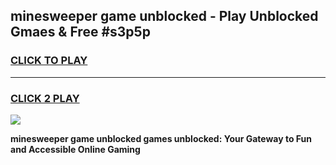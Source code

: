 
## minesweeper game unblocked - Play Unblocked Gmaes & Free #s3p5p
<h3>
<a href="https://news.freeplayer.one?title=minesweeper_game_unblocked&ref=24F">CLICK TO PLAY</a></h3>
<hr>

<h3>
<a href="https://news.freeplayer.one?title=minesweeper_game_unblocked&ref=24F">CLICK 2 PLAY</a>
  
</h3>

<a href="https://news.freeplayer.one?title=minesweeper_game_unblocked&ref=24F/"><img src="https://clearcache.store/games.png"></a>


**minesweeper game unblocked games unblocked: Your Gateway to Fun and Accessible Online Gaming**
